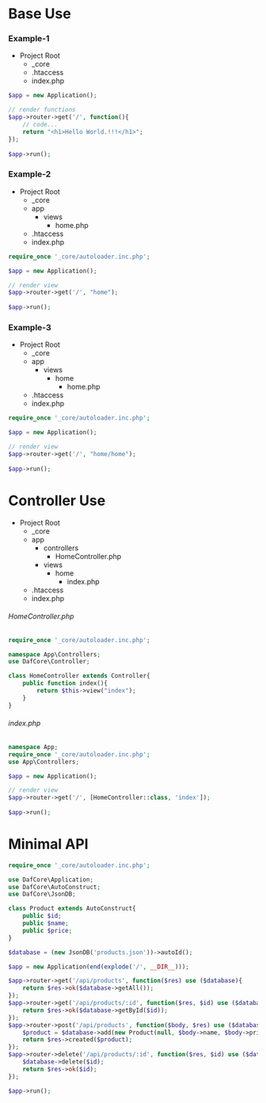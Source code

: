 # Base Use
### Example-1
- Project Root
  - _core
  - .htaccess
  - index.php

```php
$app = new Application();

// render functions
$app->router->get('/', function(){
    // code...
    return "<h1>Hello World.!!!</h1>";
});
  
$app->run();            
```
### Example-2
- Project Root
  - _core
  - app
    - views
        - home.php
  - .htaccess
  - index.php

```php
require_once '_core/autoloader.inc.php';

$app = new Application();

// render view
$app->router->get('/', "home");
  
$app->run();            
```
### Example-3
- Project Root
  - _core
  - app
    - views
        - home
            - home.php
  - .htaccess
  - index.php

```php
require_once '_core/autoloader.inc.php';

$app = new Application();

// render view
$app->router->get('/', "home/home");
  
$app->run();            
```

# Controller Use
- Project Root
  - _core
  - app
    - controllers
        - HomeController.php
    - views
        - home
            - index.php
  - .htaccess
  - index.php

###### HomeController.php
```php
require_once '_core/autoloader.inc.php';

namespace App\Controllers;
use DafCore\Controller;

class HomeController extends Controller{
    public function index(){
        return $this->view("index");
    }
}         
```
###### index.php
```php
namespace App;
require_once '_core/autoloader.inc.php';
use App\Controllers;

$app = new Application();

// render view
$app->router->get('/', [HomeController::class, 'index']);
  
$app->run();            
```


# Minimal API
```php
require_once '_core/autoloader.inc.php';

use DafCore\Application;
use DafCore\AutoConstruct;
use DafCore\JsonDB;

class Product extends AutoConstruct{
    public $id;
    public $name;
    public $price;
}

$database = (new JsonDB('products.json'))->autoId();

$app = new Application(end(explode('/', __DIR__)));

$app->router->get('/api/products', function($res) use ($database){
    return $res->ok($database->getAll());
});
$app->router->get('/api/products/:id', function($res, $id) use ($database){
    return $res->ok($database->getById($id));
});
$app->router->post('/api/products', function($body, $res) use ($database){
    $product = $database->add(new Product(null, $body->name, $body->price));
    return $res->created($product);
});
$app->router->delete('/api/products/:id', function($res, $id) use ($database){
    $database->delete($id);
    return $res->ok($id);
});

$app->run();

```